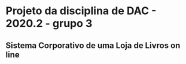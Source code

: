 # Projeto da disciplina de DAC - 2020.2 - grupo 3
## Sistema Corporativo de uma Loja de Livros on line

